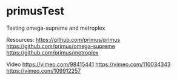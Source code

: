 # primusTest
Testing omega-supreme and metroplex

Resources: 
https://github.com/primus/primus
https://github.com/primus/omega-supreme
https://github.com/primus/metroplex


Video
https://vimeo.com/98415441
https://vimeo.com/110034343
https://vimeo.com/109912257

